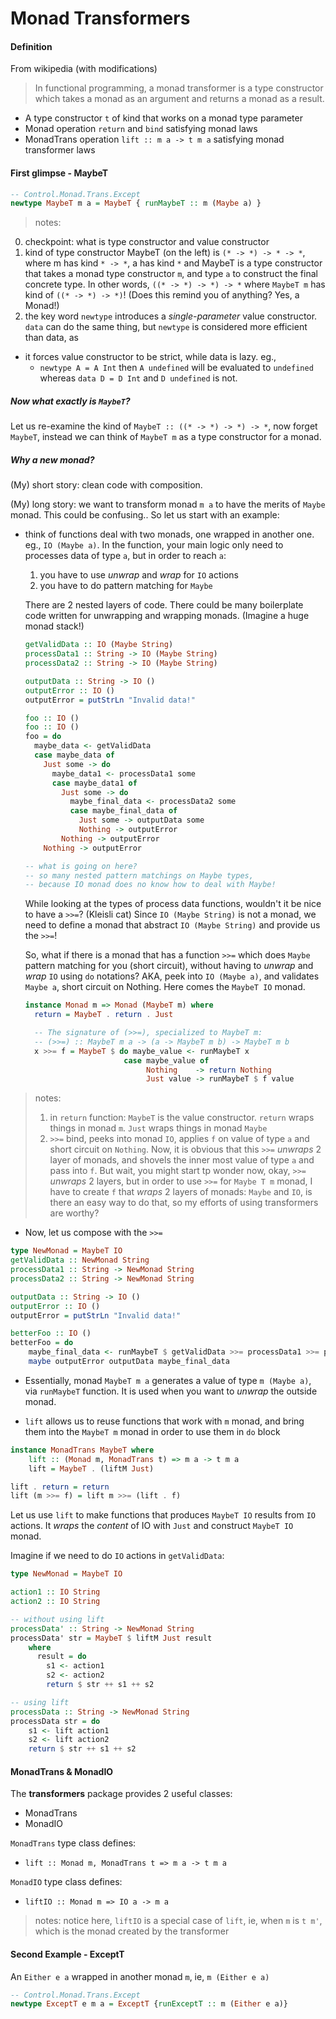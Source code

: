 # Monad Transformers

#### Definition
From wikipedia (with modifications)
> In functional programming, a monad transformer is a type constructor
  which takes a monad as an argument and returns a monad as a result.
* A type constructor `t` of kind that works on a monad type parameter
* Monad operation `return` and `bind` satisfying monad laws
* MonadTrans operation `lift :: m a -> t m a` satisfying monad transformer laws

#### First glimpse - MaybeT
```haskell
-- Control.Monad.Trans.Except
newtype MaybeT m a = MaybeT { runMaybeT :: m (Maybe a) }
```
> notes:
0. checkpoint: what is type constructor and value constructor
1. kind of type constructor MaybeT (on the left)
is `(* -> *) -> * -> *`, where
m has kind `* -> *`,
a has kind `*`
and MaybeT is a type constructor that takes a monad type constructor `m`,
and type `a` to construct the final concrete type.
In other words, `((* -> *) -> *) -> *` where `MaybeT m` has kind of
`((* -> *) -> *)`! (Does this remind you of anything? Yes, a Monad!)
2. the key word `newtype` introduces a *single-parameter* value constructor.
`data` can do the same thing, but `newtype` is considered more efficient
than data, as
  - it forces value constructor to be strict, while data is lazy. eg.,
    - `newtype A = A Int` then `A undefined` will be evaluated to `undefined`
    whereas `data D = D Int` and `D undefined` is not.

##### Now what exactly is `MaybeT`?
Let us re-examine the kind of `MaybeT :: ((* -> *) -> *) -> *`,
now forget `MaybeT`,
instead we can think of `MaybeT m` as a type constructor for a monad.

##### Why a new monad?
(My) short story: clean code with composition.

(My) long story:
we want to transform monad `m a` to have the merits of `Maybe` monad.
This could be confusing.. So let us start with an example:
  - think of functions deal with two monads, one wrapped in another one.
  eg., `IO (Maybe a)`.
  In the function, your main logic only need to processes data of type `a`,
  but in order to reach `a`:
      1. you have to use *unwrap* and *wrap* for `IO` actions
      2. you have to do pattern matching for `Maybe`

    There are 2 nested layers of code. There could be many boilerplate
    code written for unwrapping and wrapping monads.
    (Imagine a huge monad stack!)
    ```haskell
    getValidData :: IO (Maybe String)
    processData1 :: String -> IO (Maybe String)
    processData2 :: String -> IO (Maybe String)

    outputData :: String -> IO ()
    outputError :: IO ()
    outputError = putStrLn "Invalid data!"

    foo :: IO ()
    foo :: IO ()
    foo = do
      maybe_data <- getValidData
      case maybe_data of
        Just some -> do
          maybe_data1 <- processData1 some
          case maybe_data1 of
            Just some -> do
              maybe_final_data <- processData2 some
              case maybe_final_data of
                Just some -> outputData some
                Nothing -> outputError
            Nothing -> outputError
        Nothing -> outputError

    -- what is going on here?
    -- so many nested pattern matchings on Maybe types,
    -- because IO monad does no know how to deal with Maybe!
    ```
    While looking at the types of process data functions,
    wouldn't it be nice to have a `>>=`? (Kleisli cat)
    Since `IO (Maybe String)` is not a monad, we need to
    define a monad that abstract `IO (Maybe String)`
    and provide us the `>>=`!

    So, what if there is a monad that has a function `>>=`
    which does `Maybe` pattern matching for you (short circuit),
    without having to *unwrap* and *wrap* `IO` using `do` notations?
    AKA, peek into `IO (Maybe a)`, and validates `Maybe a`,
    short circuit on Nothing.
    Here comes the `MaybeT IO` monad.
    ```haskell
    instance Monad m => Monad (MaybeT m) where
      return = MaybeT . return . Just

      -- The signature of (>>=), specialized to MaybeT m:
      -- (>>=) :: MaybeT m a -> (a -> MaybeT m b) -> MaybeT m b
      x >>= f = MaybeT $ do maybe_value <- runMaybeT x
                          case maybe_value of
                               Nothing    -> return Nothing
                               Just value -> runMaybeT $ f value
    ```
  > notes:
  > 1. in `return` function:
  `MaybeT` is the value constructor.
  `return` wraps things in monad `m`.
  `Just` wraps things in monad `Maybe`
  > 2. `>>=` bind, peeks into monad `IO`, applies `f` on value of type `a`
  and short circuit on `Nothing`. Now, it is obvious that this `>>=` *unwraps*
  2 layer of monads, and shovels the inner most value of type `a` and pass into
  `f`. But wait, you might start tp wonder now, okay, `>>=` *unwraps* 2 layers,
  but in order to use `>>=` for `Maybe T m` monad, I have to create `f` that
  *wraps* 2 layers of monads: `Maybe` and `IO`, is there an easy way to do
  that, so my efforts of using transformers are worthy?

  - Now, let us compose with the `>>=`
  ```haskell
  type NewMonad = MaybeT IO
  getValidData :: NewMonad String
  processData1 :: String -> NewMonad String
  processData2 :: String -> NewMonad String

  outputData :: String -> IO ()
  outputError :: IO ()
  outputError = putStrLn "Invalid data!"

  betterFoo :: IO ()
  betterFoo = do
      maybe_final_data <- runMaybeT $ getValidData >>= processData1 >>= processData2
      maybe outputError outputData maybe_final_data
  ```

  - Essentially, monad `MaybeT m a` generates a value of type `m (Maybe a)`,
  via `runMaybeT` function. It is used when you want to *unwrap* the outside
  monad.

  - `lift` allows us to reuse functions that work with `m` monad,
  and bring them into the `MaybeT m` monad in order to use them in `do` block
  ```haskell
  instance MonadTrans MaybeT where
      lift :: (Monad m, MonadTrans t) => m a -> t m a
      lift = MaybeT . (liftM Just)

  lift . return = return
  lift (m >>= f) = lift m >>= (lift . f)
  ```
  Let us use `lift` to make functions that produces `MaybeT IO` results
  from `IO` actions. It *wraps* the *content* of IO with `Just` and
  construct `MaybeT IO` monad.

  Imagine if we need to do `IO` actions in `getValidData`:
  ```haskell
  type NewMonad = MaybeT IO

  action1 :: IO String
  action2 :: IO String

  -- without using lift
  processData' :: String -> NewMonad String
  processData' str = MaybeT $ liftM Just result
      where
        result = do
          s1 <- action1
          s2 <- action2
          return $ str ++ s1 ++ s2

  -- using lift
  processData :: String -> NewMonad String
  processData str = do
      s1 <- lift action1
      s2 <- lift action2
      return $ str ++ s1 ++ s2
  ```

#### MonadTrans & MonadIO
The **transformers** package provides 2 useful classes:
- MonadTrans
- MonadIO

`MonadTrans` type class defines:
  - `lift :: Monad m, MonadTrans t => m a -> t m a`

`MonadIO` type class defines:
  - `liftIO :: Monad m => IO a -> m a`

> notes:
notice here, `liftIO` is a special case of `lift`,
ie, when `m` is `t m'`, which is the monad created by the transformer

#### Second Example - ExceptT

An `Either e a` wrapped in another monad `m`, ie,  `m (Either e a)`
```haskell
-- Control.Monad.Trans.Except
newtype ExceptT e m a = ExceptT {runExceptT :: m (Either e a)}
```
